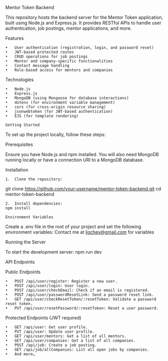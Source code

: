 Mentor Token Backend

This repository hosts the backend server for the Mentor Token application, built using Node.js and Express.js. It provides RESTful APIs to handle user authentication, job postings, mentor applications, and more.

Features

	•	User authentication (registration, login, and password reset)
	•	JWT-based protected routes
	•	CRUD operations for job postings
	•	Mentor and company-specific functionalities
	•	Contact message handling
	•	Role-based access for mentors and companies

Technologies

	•	Node.js
	•	Express.js
	•	MongoDB (using Mongoose for database interactions)
	•	dotenv (for environment variable management)
	•	cors (for cross-origin resource sharing)
	•	jsonwebtoken (for JWT-based authentication)
	•	EJS (for template rendering)

    Getting Started

To set up the project locally, follow these steps:

Prerequisites

Ensure you have Node.js and npm installed. You will also need MongoDB running locally or have a connection URI to a MongoDB database.

Installation

	1.	Clone the repository:
git clone https://github.com/your-username/mentor-token-backend.git
cd mentor-token-backend

	2.	Install dependencies:
    npm install

    Environment Variables

Create a .env file in the root of your project and set the following environment variables:
Contact me at ljochev@gmail.com for variables

Running the Server

To start the development server:
npm run dev

API Endpoints

Public Endpoints

	•	POST /api/user/register: Register a new user.
	•	POST /api/user/login: User login.
	•	POST /api/user/checkEmail: Check if an email is registered.
	•	POST /api/user/passwordResetLink: Send a password reset link.
	•	GET /api/user/checkResetToken/:resetToken: Validate a password reset token.
	•	PUT /api/user/resetPassword/:resetToken: Reset a user password.

Protected Endpoints (JWT required)

	•	GET /api/user: Get user profile.
	•	PUT /api/user: Update user profile.
	•	GET /api/user/mentors: Get a list of all mentors.
	•	GET /api/user/companies: Get a list of all companies.
	•	POST /api/job: Create a job posting.
	•	GET /api/job/allCompanies: List all open jobs by companies.
	•	And more…

    